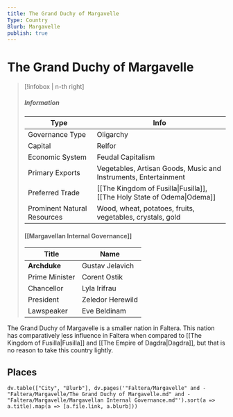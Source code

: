 ```yaml
---
title: The Grand Duchy of Margavelle
Type: Country
Blurb: Margavelle
publish: true
---
```

# The Grand Duchy of Margavelle
> [!infobox | n-th right]
> ##### Information
> | Type |  Info |
> | ---- | ---- |
> | Governance Type | Oligarchy |
> | Capital | Relfor |
> | Economic System | Feudal Capitalism | 
> | Primary Exports | Vegetables, Artisan Goods, Music and Instruments, Entertainment |
> | Preferred Trade | [[The Kingdom of Fusilla\|Fusilla]], [[The Holy State of Odema\|Odema]] | 
> | Prominent Natural Resources | Wood, wheat, potatoes, fruits, vegetables, crystals, gold |
> #### [[Margavellan Internal Governance]]
> | Title | Name |
> | ---- | ---- |
> | **Archduke** | Gustav Jelavich |
> | Prime Minister | Corent Ostik |
> | Chancellor |  Lyla Irifrau |
> | President | Zeledor Herewild |
> | Lawspeaker | Eve Beldinam |

The Grand Duchy of Margavelle is a smaller nation in Faltera. This nation has comparatively less influence in Faltera when compared to [[The Kingdom of Fusilla|Fusilla]] and [[The Empire of Dagdra|Dagdra]], but that is no reason to take this country lightly. 
## Places
```dataviewjs
dv.table(["City", "Blurb"], dv.pages('"Faltera/Margavelle" and -"Faltera/Margavelle/The Grand Duchy of Margavelle.md" and -"Faltera/Margavelle/Margavellan Internal Governance.md"').sort(a => a.title).map(a => [a.file.link, a.blurb]))
```
